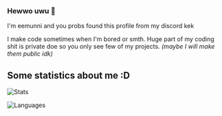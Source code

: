 ### Hewwo uwu 👋

I'm eemunni and you probs found this profile from my discord kek

I make code sometimes when I'm bored or smth. Huge part of my coding shit is private doe so you only see few of my projects. _(maybe I will make them public idk)_

## Some statistics about me :D

![Stats](https://github-readme-stats.vercel.app/api?username=eemunni&&show_icons=true&theme=default&count_private=true)

![Languages](https://github-readme-stats.vercel.app/api/top-langs/?username=eemunni&&show_icons=true&theme=default&count_private=true)
